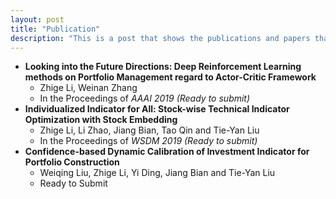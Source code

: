 ```yaml
---
layout: post
title: "Publication"
description: "This is a post that shows the publications and papers that under evaluations."
---
```


+ **Looking into the Future Directions: Deep Reinforcement Learning methods on Portfolio Management regard to Actor-Critic Framework**
  + Zhige Li, Weinan Zhang
  + In the Proceedings of *AAAI 2019 (Ready to submit)*
+ **Individualized Indicator for All: Stock-wise Technical Indicator Optimization with Stock Embedding**
  + Zhige Li, Li Zhao, Jiang Bian, Tao Qin and Tie-Yan Liu
  + In the Proceedings of *WSDM 2019 (Ready to submit)*
+ **Confidence-based Dynamic Calibration of Investment Indicator for Portfolio Construction**
  + Weiqing Liu, Zhige Li, Yi Ding, Jiang Bian and Tie-Yan Liu
  + Ready to Submit


